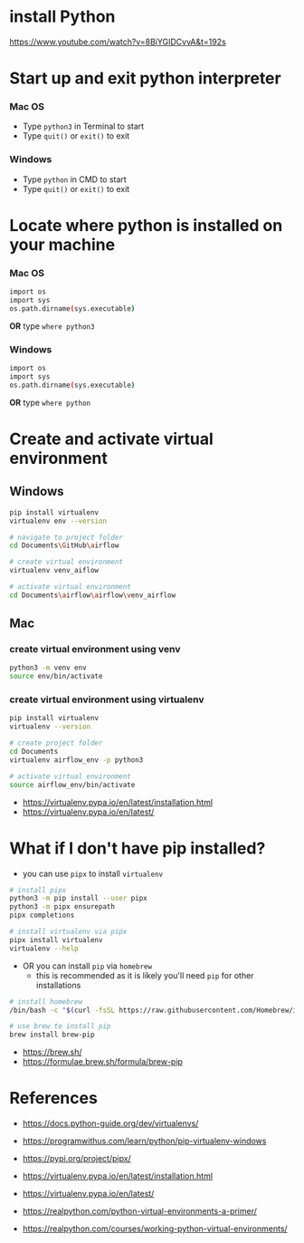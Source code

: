 
# install Python 
https://www.youtube.com/watch?v=8BiYGIDCvvA&t=192s

# Start up and exit python interpreter

### Mac OS
* Type `python3` in Terminal to start 
* Type `quit()` or `exit()` to exit


### Windows
* Type `python` in CMD to start
* Type `quit()` or `exit()` to exit

# Locate where python is installed on your machine

### Mac OS
```bash
import os 
import sys
os.path.dirname(sys.executable)
```

**OR** type `where python3`

### Windows
```bash
import os 
import sys
os.path.dirname(sys.executable)
```

**OR** type `where python`


# Create and activate virtual environment

## Windows
```bash
pip install virtualenv
virtualenv env --version

# navigate to project folder
cd Documents\GitHub\airflow

# create virtual environment
virtualenv venv_aiflow

# activate virtual environment
cd Documents\airflow\airflow\venv_airflow

```

## Mac

### create virtual environment using venv
```bash
python3 -m venv env
source env/bin/activate
```

### create virtual environment using virtualenv
```bash
pip install virtualenv
virtualenv --version

# create project folder
cd Documents
virtualenv airflow_env -p python3

# activate virtual environment
source airflow_env/bin/activate
```
* https://virtualenv.pypa.io/en/latest/installation.html
* https://virtualenv.pypa.io/en/latest/

# What if I don't have pip installed?
 * you can use `pipx` to  install `virtualenv`

```bash
# install pipx
python3 -m pip install --user pipx
python3 -m pipx ensurepath
pipx completions

# install virtualenv via pipx
pipx install virtualenv
virtualenv --help
```

 * OR you can install `pip` via `homebrew`
   * this is recommended as it is likely you'll need `pip` for other installations

```bash
# install homebrew
/bin/bash -c "$(curl -fsSL https://raw.githubusercontent.com/Homebrew/install/HEAD/install.sh)"

# use brew to install pip
brew install brew-pip
```
* https://brew.sh/
* https://formulae.brew.sh/formula/brew-pip



# References
* https://docs.python-guide.org/dev/virtualenvs/
* https://programwithus.com/learn/python/pip-virtualenv-windows

* https://pypi.org/project/pipx/
* https://virtualenv.pypa.io/en/latest/installation.html
* https://virtualenv.pypa.io/en/latest/

* https://realpython.com/python-virtual-environments-a-primer/
* https://realpython.com/courses/working-python-virtual-environments/
